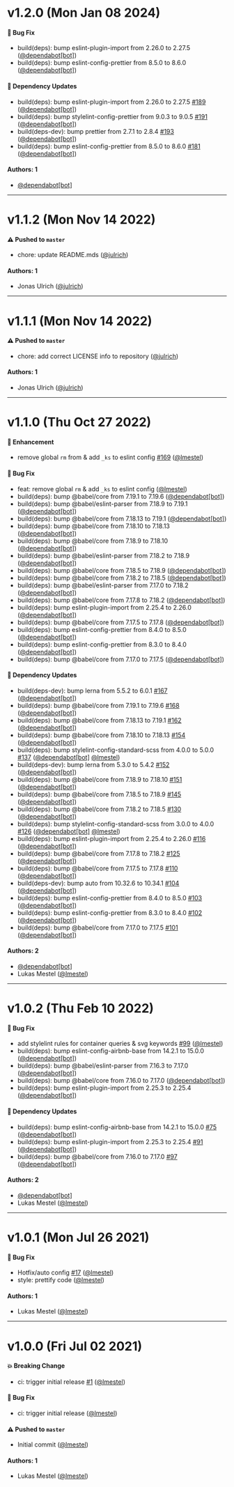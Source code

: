 # v1.2.0 (Mon Jan 08 2024)

#### 🐛 Bug Fix

- build(deps): bump eslint-plugin-import from 2.26.0 to 2.27.5 ([@dependabot[bot]](https://github.com/dependabot[bot]))
- build(deps): bump eslint-config-prettier from 8.5.0 to 8.6.0 ([@dependabot[bot]](https://github.com/dependabot[bot]))

#### 🔩 Dependency Updates

- build(deps): bump eslint-plugin-import from 2.26.0 to 2.27.5 [#189](https://github.com/kickstartDS/config/pull/189) ([@dependabot[bot]](https://github.com/dependabot[bot]))
- build(deps): bump stylelint-config-prettier from 9.0.3 to 9.0.5 [#191](https://github.com/kickstartDS/config/pull/191) ([@dependabot[bot]](https://github.com/dependabot[bot]))
- build(deps-dev): bump prettier from 2.7.1 to 2.8.4 [#193](https://github.com/kickstartDS/config/pull/193) ([@dependabot[bot]](https://github.com/dependabot[bot]))
- build(deps): bump eslint-config-prettier from 8.5.0 to 8.6.0 [#181](https://github.com/kickstartDS/config/pull/181) ([@dependabot[bot]](https://github.com/dependabot[bot]))

#### Authors: 1

- [@dependabot[bot]](https://github.com/dependabot[bot])

---

# v1.1.2 (Mon Nov 14 2022)

#### ⚠️ Pushed to `master`

- chore: update README.mds ([@julrich](https://github.com/julrich))

#### Authors: 1

- Jonas Ulrich ([@julrich](https://github.com/julrich))

---

# v1.1.1 (Mon Nov 14 2022)

#### ⚠️ Pushed to `master`

- chore: add correct LICENSE info to repository ([@julrich](https://github.com/julrich))

#### Authors: 1

- Jonas Ulrich ([@julrich](https://github.com/julrich))

---

# v1.1.0 (Thu Oct 27 2022)

#### 🚀 Enhancement

- remove global `rm` from & add `_ks` to eslint config [#169](https://github.com/kickstartDS/config/pull/169) ([@lmestel](https://github.com/lmestel))

#### 🐛 Bug Fix

- feat: remove global `rm` & add `_ks` to eslint config ([@lmestel](https://github.com/lmestel))
- build(deps): bump @babel/core from 7.19.1 to 7.19.6 ([@dependabot[bot]](https://github.com/dependabot[bot]))
- build(deps): bump @babel/eslint-parser from 7.18.9 to 7.19.1 ([@dependabot[bot]](https://github.com/dependabot[bot]))
- build(deps): bump @babel/core from 7.18.13 to 7.19.1 ([@dependabot[bot]](https://github.com/dependabot[bot]))
- build(deps): bump @babel/core from 7.18.10 to 7.18.13 ([@dependabot[bot]](https://github.com/dependabot[bot]))
- build(deps): bump @babel/core from 7.18.9 to 7.18.10 ([@dependabot[bot]](https://github.com/dependabot[bot]))
- build(deps): bump @babel/eslint-parser from 7.18.2 to 7.18.9 ([@dependabot[bot]](https://github.com/dependabot[bot]))
- build(deps): bump @babel/core from 7.18.5 to 7.18.9 ([@dependabot[bot]](https://github.com/dependabot[bot]))
- build(deps): bump @babel/core from 7.18.2 to 7.18.5 ([@dependabot[bot]](https://github.com/dependabot[bot]))
- build(deps): bump @babel/eslint-parser from 7.17.0 to 7.18.2 ([@dependabot[bot]](https://github.com/dependabot[bot]))
- build(deps): bump @babel/core from 7.17.8 to 7.18.2 ([@dependabot[bot]](https://github.com/dependabot[bot]))
- build(deps): bump eslint-plugin-import from 2.25.4 to 2.26.0 ([@dependabot[bot]](https://github.com/dependabot[bot]))
- build(deps): bump @babel/core from 7.17.5 to 7.17.8 ([@dependabot[bot]](https://github.com/dependabot[bot]))
- build(deps): bump eslint-config-prettier from 8.4.0 to 8.5.0 ([@dependabot[bot]](https://github.com/dependabot[bot]))
- build(deps): bump eslint-config-prettier from 8.3.0 to 8.4.0 ([@dependabot[bot]](https://github.com/dependabot[bot]))
- build(deps): bump @babel/core from 7.17.0 to 7.17.5 ([@dependabot[bot]](https://github.com/dependabot[bot]))

#### 🔩 Dependency Updates

- build(deps-dev): bump lerna from 5.5.2 to 6.0.1 [#167](https://github.com/kickstartDS/config/pull/167) ([@dependabot[bot]](https://github.com/dependabot[bot]))
- build(deps): bump @babel/core from 7.19.1 to 7.19.6 [#168](https://github.com/kickstartDS/config/pull/168) ([@dependabot[bot]](https://github.com/dependabot[bot]))
- build(deps): bump @babel/core from 7.18.13 to 7.19.1 [#162](https://github.com/kickstartDS/config/pull/162) ([@dependabot[bot]](https://github.com/dependabot[bot]))
- build(deps): bump @babel/core from 7.18.10 to 7.18.13 [#154](https://github.com/kickstartDS/config/pull/154) ([@dependabot[bot]](https://github.com/dependabot[bot]))
- build(deps): bump stylelint-config-standard-scss from 4.0.0 to 5.0.0 [#137](https://github.com/kickstartDS/config/pull/137) ([@dependabot[bot]](https://github.com/dependabot[bot]) [@lmestel](https://github.com/lmestel))
- build(deps-dev): bump lerna from 5.3.0 to 5.4.2 [#152](https://github.com/kickstartDS/config/pull/152) ([@dependabot[bot]](https://github.com/dependabot[bot]))
- build(deps): bump @babel/core from 7.18.9 to 7.18.10 [#151](https://github.com/kickstartDS/config/pull/151) ([@dependabot[bot]](https://github.com/dependabot[bot]))
- build(deps): bump @babel/core from 7.18.5 to 7.18.9 [#145](https://github.com/kickstartDS/config/pull/145) ([@dependabot[bot]](https://github.com/dependabot[bot]))
- build(deps): bump @babel/core from 7.18.2 to 7.18.5 [#130](https://github.com/kickstartDS/config/pull/130) ([@dependabot[bot]](https://github.com/dependabot[bot]))
- build(deps): bump stylelint-config-standard-scss from 3.0.0 to 4.0.0 [#126](https://github.com/kickstartDS/config/pull/126) ([@dependabot[bot]](https://github.com/dependabot[bot]) [@lmestel](https://github.com/lmestel))
- build(deps): bump eslint-plugin-import from 2.25.4 to 2.26.0 [#116](https://github.com/kickstartDS/config/pull/116) ([@dependabot[bot]](https://github.com/dependabot[bot]))
- build(deps): bump @babel/core from 7.17.8 to 7.18.2 [#125](https://github.com/kickstartDS/config/pull/125) ([@dependabot[bot]](https://github.com/dependabot[bot]))
- build(deps): bump @babel/core from 7.17.5 to 7.17.8 [#110](https://github.com/kickstartDS/config/pull/110) ([@dependabot[bot]](https://github.com/dependabot[bot]))
- build(deps-dev): bump auto from 10.32.6 to 10.34.1 [#104](https://github.com/kickstartDS/config/pull/104) ([@dependabot[bot]](https://github.com/dependabot[bot]))
- build(deps): bump eslint-config-prettier from 8.4.0 to 8.5.0 [#103](https://github.com/kickstartDS/config/pull/103) ([@dependabot[bot]](https://github.com/dependabot[bot]))
- build(deps): bump eslint-config-prettier from 8.3.0 to 8.4.0 [#102](https://github.com/kickstartDS/config/pull/102) ([@dependabot[bot]](https://github.com/dependabot[bot]))
- build(deps): bump @babel/core from 7.17.0 to 7.17.5 [#101](https://github.com/kickstartDS/config/pull/101) ([@dependabot[bot]](https://github.com/dependabot[bot]))

#### Authors: 2

- [@dependabot[bot]](https://github.com/dependabot[bot])
- Lukas Mestel ([@lmestel](https://github.com/lmestel))

---

# v1.0.2 (Thu Feb 10 2022)

#### 🐛 Bug Fix

- add stylelint rules for container queries & svg keywords [#99](https://github.com/kickstartDS/config/pull/99) ([@lmestel](https://github.com/lmestel))
- build(deps): bump eslint-config-airbnb-base from 14.2.1 to 15.0.0 ([@dependabot[bot]](https://github.com/dependabot[bot]))
- build(deps): bump @babel/eslint-parser from 7.16.3 to 7.17.0 ([@dependabot[bot]](https://github.com/dependabot[bot]))
- build(deps): bump @babel/core from 7.16.0 to 7.17.0 ([@dependabot[bot]](https://github.com/dependabot[bot]))
- build(deps): bump eslint-plugin-import from 2.25.3 to 2.25.4 ([@dependabot[bot]](https://github.com/dependabot[bot]))

#### 🔩 Dependency Updates

- build(deps): bump eslint-config-airbnb-base from 14.2.1 to 15.0.0 [#75](https://github.com/kickstartDS/config/pull/75) ([@dependabot[bot]](https://github.com/dependabot[bot]))
- build(deps): bump eslint-plugin-import from 2.25.3 to 2.25.4 [#91](https://github.com/kickstartDS/config/pull/91) ([@dependabot[bot]](https://github.com/dependabot[bot]))
- build(deps): bump @babel/core from 7.16.0 to 7.17.0 [#97](https://github.com/kickstartDS/config/pull/97) ([@dependabot[bot]](https://github.com/dependabot[bot]))

#### Authors: 2

- [@dependabot[bot]](https://github.com/dependabot[bot])
- Lukas Mestel ([@lmestel](https://github.com/lmestel))

---

# v1.0.1 (Mon Jul 26 2021)

#### 🐛 Bug Fix

- Hotfix/auto config [#17](https://github.com/kickstartDS/config/pull/17) ([@lmestel](https://github.com/lmestel))
- style: prettify code ([@lmestel](https://github.com/lmestel))

#### Authors: 1

- Lukas Mestel ([@lmestel](https://github.com/lmestel))

---

# v1.0.0 (Fri Jul 02 2021)

#### 💥 Breaking Change

- ci: trigger initial release [#1](https://github.com/kickstartDS/config/pull/1) ([@lmestel](https://github.com/lmestel))

#### 🐛 Bug Fix

- ci: trigger initial release ([@lmestel](https://github.com/lmestel))

#### ⚠️ Pushed to `master`

- Initial commit ([@lmestel](https://github.com/lmestel))

#### Authors: 1

- Lukas Mestel ([@lmestel](https://github.com/lmestel))
